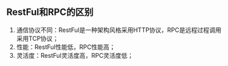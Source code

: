 ## RestFul和RPC的区别

1. 通信协议不同：RestFul是一种架构风格采用HTTP协议，RPC是远程过程调用采用TCP协议；
2. 性能：RestFul性能低，RPC性能高；
3. 灵活度：RestFul灵活度高，RPC灵活度低；